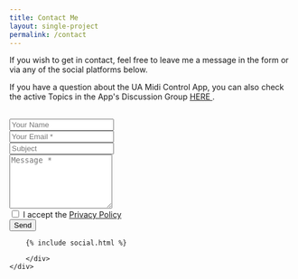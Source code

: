 ```yaml
---
title: Contact Me
layout: single-project
permalink: /contact
---
```

If you wish to get in contact, feel free to leave me a message in the form or via any of the social platforms below.

If you have a question about the UA Midi Control App, you can also check the active Topics in the App's Discussion Group <a href="https://www.everforo.com/g/uamidicontrol/all/All" target="_blank"> HERE </a>.
<br><br>


<form id="contact-form" action="#" method="post" class="comment-form contact">
	<div class="contact-item form-name">
		<input name="name" value="" type="text" placeholder="Your Name">
	</div>
	<div class="contact-item form-email">
		<input name="email" value="" type="email" placeholder="Your Email *" required>
	</div>
	<div class="contact-item form-subject">
		<input id="subject" name="subject" value="" type="text" placeholder="Subject">
	</div>
	<div class="contact-item field-full form-message">
		<textarea name="message" placeholder="Message *" rows="6" required></textarea>
	</div>
	<div class="contact-item form-privacy">
		<input name="privacy" type="checkbox" required>
		<span> I accept the <a href="/privacy-policy" target="_blank"> Privacy Policy </a> </span>
	</div>
	<div class="contact-item form-submit">
		<input name="submit" type="submit" id="submit" class="submit" value="Send">
	</div>
	<p class="contact-message"> </p>
</form>

<div class="post-footer">
	<div class="post-share-wrap">
		<div class="post-share">

		{% include social.html %}
		
		</div>
	</div>
</div>